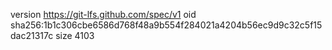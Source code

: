 version https://git-lfs.github.com/spec/v1
oid sha256:1b1c306cbe6586d768f48a9b554f284021a4204b56ec9d9c32c5f15dac21317c
size 4103
